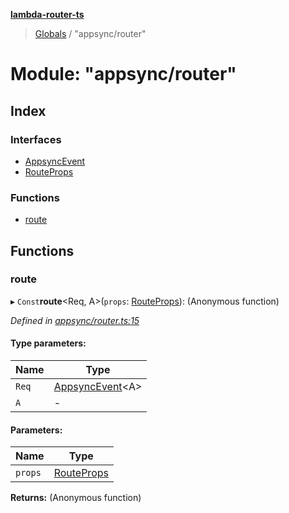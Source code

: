 **[lambda-router-ts](../README.md)**

> [Globals](../globals.md) / "appsync/router"

# Module: "appsync/router"

## Index

### Interfaces

* [AppsyncEvent](../interfaces/_appsync_router_.appsyncevent.md)
* [RouteProps](../interfaces/_appsync_router_.routeprops.md)

### Functions

* [route](_appsync_router_.md#route)

## Functions

### route

▸ `Const`**route**\<Req, A>(`props`: [RouteProps](../interfaces/_appsync_router_.routeprops.md)): (Anonymous function)

*Defined in [appsync/router.ts:15](https://github.com/supergillis/lambda-router-ts/blob/ccb3947/lib/appsync/router.ts#L15)*

#### Type parameters:

Name | Type |
------ | ------ |
`Req` | [AppsyncEvent](../interfaces/_appsync_router_.appsyncevent.md)\<A> |
`A` | - |

#### Parameters:

Name | Type |
------ | ------ |
`props` | [RouteProps](../interfaces/_appsync_router_.routeprops.md) |

**Returns:** (Anonymous function)
